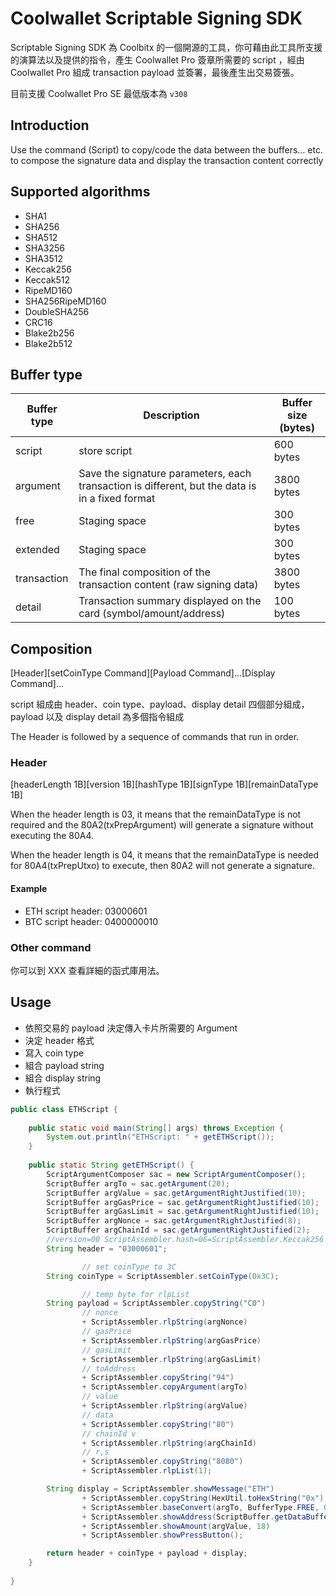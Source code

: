 # Coolwallet Scriptable Signing SDK

Scriptable Signing SDK 為 Coolbitx 的一個開源的工具，你可藉由此工具所支援的演算法以及提供的指令，產生 Coolwallet Pro 簽章所需要的 script ，經由 Coolwallet Pro 組成 transaction payload 並簽署，最後產生出交易簽張。

目前支援 Coolwallet Pro SE 最低版本為 `v308`
## Introduction

Use the command (Script) to copy/code the data between the buffers... etc. to compose the signature data and display the transaction content correctly

## Supported algorithms

- SHA1
- SHA256
- SHA512
- SHA3256
- SHA3512
- Keccak256
- Keccak512
- RipeMD160
- SHA256RipeMD160
- DoubleSHA256
- CRC16
- Blake2b256
- Blake2b512


## Buffer type


Buffer type | Description | Buffer size (bytes)
---|---|---
script | store script | 600 bytes
argument | Save the signature parameters, each transaction is different, but the data is in a fixed format | 3800 bytes
free | Staging space | 300 bytes
extended | Staging space | 300 bytes
transaction | The final composition of the transaction content (raw signing data) | 3800 bytes
detail | Transaction summary displayed on the card (symbol/amount/address) | 100 bytes


## Composition


  [Header][setCoinType Command][Payload Command]...[Display Command]...

script 組成由 header、coin type、payload、display detail 四個部分組成，payload 以及 display detail 為多個指令組成

The Header is followed by a sequence of commands that run in order.

### Header

  [headerLength 1B][version 1B][hashType 1B][signType 1B][remainDataType 1B]


When the header length is 03, it means that the remainDataType is not required and the 80A2(txPrepArgument) will generate a signature without executing the 80A4.

When the header length is 04, it means that the remainDataType is needed for 80A4(txPrepUtxo) to execute, then 80A2 will not generate a signature.

#### Example

- ETH script header: 03000601
- BTC script header: 0400000010
### Other command

你可以到 XXX 查看詳細的函式庫用法。

## Usage

- 依照交易的 payload 決定傳入卡片所需要的 Argument
- 決定 header 格式
- 寫入 coin type
- 組合 payload string
- 組合 display string
- 執行程式

```java class:"lineNo"
public class ETHScript {
	
    public static void main(String[] args) throws Exception {
	    System.out.println("ETHScript: " + getETHScript());
	}
	
    public static String getETHScript() {
        ScriptArgumentComposer sac = new ScriptArgumentComposer();
        ScriptBuffer argTo = sac.getArgument(20);
        ScriptBuffer argValue = sac.getArgumentRightJustified(10);
        ScriptBuffer argGasPrice = sac.getArgumentRightJustified(10);
        ScriptBuffer argGasLimit = sac.getArgumentRightJustified(10);
        ScriptBuffer argNonce = sac.getArgumentRightJustified(8);
        ScriptBuffer argChainId = sac.getArgumentRightJustified(2);
        //version=00 ScriptAssembler.hash=06=ScriptAssembler.Keccak256 sign=01=ECDSA
        String header = "03000601";

                // set coinType to 3C
        String coinType = ScriptAssembler.setCoinType(0x3C);

                // temp byte for rlpList
        String payload = ScriptAssembler.copyString("C0")
                // nonce
                + ScriptAssembler.rlpString(argNonce)
                // gasPrice
                + ScriptAssembler.rlpString(argGasPrice)
                // gasLimit
                + ScriptAssembler.rlpString(argGasLimit)
                // toAddress
                + ScriptAssembler.copyString("94")
                + ScriptAssembler.copyArgument(argTo)
                // value
                + ScriptAssembler.rlpString(argValue)
                // data
                + ScriptAssembler.copyString("80")
                // chainId v
                + ScriptAssembler.rlpString(argChainId)
                // r,s
                + ScriptAssembler.copyString("8080")
                + ScriptAssembler.rlpList(1);

        String display = ScriptAssembler.showMessage("ETH")
                + ScriptAssembler.copyString(HexUtil.toHexString("0x"), BufferType.FREE)
                + ScriptAssembler.baseConvert(argTo, BufferType.FREE, 0, ScriptAssembler.hexadecimalCharset, ScriptAssembler.leftJustify)
                + ScriptAssembler.showAddress(ScriptBuffer.getDataBufferAll(BufferType.FREE))
                + ScriptAssembler.showAmount(argValue, 18)
                + ScriptAssembler.showPressButton();

        return header + coinType + payload + display;
    }
    
}

```


